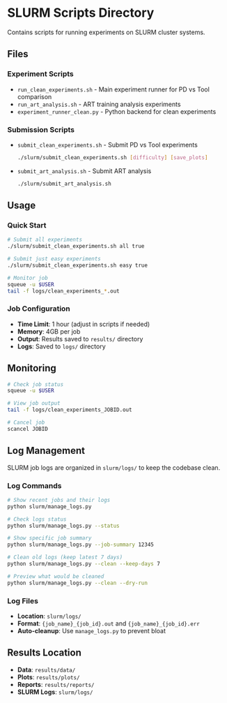 # SLURM Scripts Directory

Contains scripts for running experiments on SLURM cluster systems.

## Files

### Experiment Scripts
- `run_clean_experiments.sh` - Main experiment runner for PD vs Tool comparison
- `run_art_analysis.sh` - ART training analysis experiments  
- `experiment_runner_clean.py` - Python backend for clean experiments

### Submission Scripts
- `submit_clean_experiments.sh` - Submit PD vs Tool experiments
  ```bash
  ./slurm/submit_clean_experiments.sh [difficulty] [save_plots]
  ```

- `submit_art_analysis.sh` - Submit ART analysis
  ```bash  
  ./slurm/submit_art_analysis.sh
  ```

## Usage

### Quick Start
```bash
# Submit all experiments
./slurm/submit_clean_experiments.sh all true

# Submit just easy experiments  
./slurm/submit_clean_experiments.sh easy true

# Monitor job
squeue -u $USER
tail -f logs/clean_experiments_*.out
```

### Job Configuration
- **Time Limit**: 1 hour (adjust in scripts if needed)
- **Memory**: 4GB per job
- **Output**: Results saved to `results/` directory
- **Logs**: Saved to `logs/` directory

## Monitoring

```bash
# Check job status
squeue -u $USER

# View job output  
tail -f logs/clean_experiments_JOBID.out

# Cancel job
scancel JOBID
```

## Log Management

SLURM job logs are organized in `slurm/logs/` to keep the codebase clean.

### Log Commands
```bash
# Show recent jobs and their logs
python slurm/manage_logs.py

# Check logs status  
python slurm/manage_logs.py --status

# Show specific job summary
python slurm/manage_logs.py --job-summary 12345

# Clean old logs (keep latest 7 days)
python slurm/manage_logs.py --clean --keep-days 7

# Preview what would be cleaned
python slurm/manage_logs.py --clean --dry-run
```

### Log Files
- **Location**: `slurm/logs/`
- **Format**: `{job_name}_{job_id}.out` and `{job_name}_{job_id}.err`
- **Auto-cleanup**: Use `manage_logs.py` to prevent bloat

## Results Location
- **Data**: `results/data/`
- **Plots**: `results/plots/`
- **Reports**: `results/reports/`
- **SLURM Logs**: `slurm/logs/`